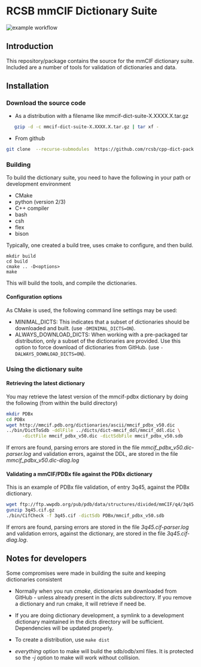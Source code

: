 # RCSB mmCIF Dictionary Suite

![example workflow](https://github.com/rcsb/cpp-dict-pack/workflows/Testing/badge.svg)

## Introduction

This repository/package contains the source for the mmCIF dictionary suite.  Included are a number of tools for validation of dictionaries and data.

## Installation

### Download the source code

* As a distribution with a filename like mmcif-dict-suite-X.XXXX.X.tar.gz
```bash
   gzip -d -c mmcif-dict-suite-X.XXXX.X.tar.gz | tar xf -
```
   
* From github 

```bash
git clone  --recurse-submodules  https://github.com/rcsb/cpp-dict-pack.git

```

### Building
To build the dictionary suite, you need to have the following in your path or development environment

* CMake
* python (version 2/3)
* C++ compiler
* bash
* csh
* flex
* bison

Typically, one created a build tree, uses cmake to configure, and then build.

```
mkdir build
cd build
cmake .. -D<options>
make
```

This will build the tools, and compile the dictionaries.

#### Configuration options
As CMake is used, the following command line settings may be used:

* MINIMAL\_DICTS:  This indicates that a subset of dictionaries should be downloaded and built. (use ```-DMINIMAL_DICTS=ON```).
* ALWAYS\_DOWNLOAD\_DICTS: When working with a pre-packaged tar distribution, only a subset of the dictionaries are provided. Use this option to force download of dictionaries from GitHub. (use ```-DALWAYS_DOWNLOAD_DICTS=ON```).

### Using the dictionary suite

#### Retrieving the latest dictionary

You may retrieve the latest version of the mmcif-pdbx dictionary by doing the following (from within the build directory)

```bash
mkdir PDBx
cd PDBx
wget http://mmcif.pdb.org/dictionaries/ascii/mmcif_pdbx_v50.dic
../bin/DictToSdb -ddlFile ../dicts/dict-mmcif_ddl/mmcif_ddl.dic \
      -dictFile mmcif_pdbx_v50.dic -dictSdbFile mmcif_pdbx_v50.sdb

```

If errors are found, parsing errors are stored in the file *mmcif_pdbx_v50.dic-parser.log* and validation errors, against the DDL, are stored in the file *mmcif_pdbx_v50.dic-diag.log*
    
#### Validating a mmCIF/PDBx file against the PDBx dictionary

This is an example of PDBx file validation, of entry 3q45, against the PDBx dictionary.

```bash
wget ftp://ftp.wwpdb.org/pub/pdb/data/structures/divided/mmCIF/q4/3q45.cif.gz
gunzip 3q45.cif.gz
./bin/CifCheck -f 3q45.cif -dictSdb PDBx/mmcif_pdbx_v50.sdb
```

If errors are found, parsing errors are stored in the file *3q45.cif-parser.log* and validation errors, against the dictionary, are stored in the file *3q45.cif-diag.log*.


## Notes for developers
Some compromises were made in building the suite and keeping dictionaries consistent

* Normally when you run *cmake*, dictionaries are downloaded from GitHub - unless already present in the *dicts* subdirectory.  If you remove a dictionary and run cmake, it will retrieve if need be.

* If you are doing dictionary development, a symlink to a development dictionary maintained in the dicts directory will be sufficient.  Dependencies will be updated properly.

* To create a distribution, use `make dist`

* *everything* option to make will build the sdb/odb/xml files.  It is protected so the *-j* option to make will work without collision.

